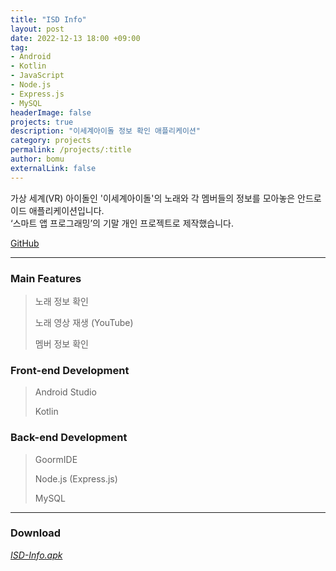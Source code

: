 ```yaml
---
title: "ISD Info"
layout: post
date: 2022-12-13 18:00 +09:00
tag:
- Android
- Kotlin
- JavaScript
- Node.js
- Express.js
- MySQL
headerImage: false
projects: true
description: "이세계아이돌 정보 확인 애플리케이션"
category: projects
permalink: /projects/:title
author: bomu
externalLink: false
---
```


가상 세계(VR) 아이돌인 '이세계아이돌'의 노래와 각 멤버들의 정보를 모아놓은 안드로이드 애플리케이션입니다.  
‘스마트 앱 프로그래밍’의 기말 개인 프로젝트로 제작했습니다.

[GitHub](https://github.com/devbomu/ISDInfo)

---

### Main Features
> 노래 정보 확인
> 
> 노래 영상 재생 (YouTube)
> 
> 멤버 정보 확인

### Front-end Development
> Android Studio
> 
> Kotlin

### Back-end Development
> GoormIDE
> 
> Node.js (Express.js)
> 
> MySQL

---

### Download
[*ISD-Info.apk*](https://github.com/devbomu/ISDInfo/releases/download/v1.0.0/ISD-Info.apk)